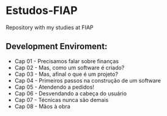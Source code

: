 # Estudos-FIAP
Repository with my studies at FIAP

## Development Enviroment:
- Cap 01 - Precisamos falar sobre finanças
- Cap 02 - Mas, como um software é criado?
- Cap 03 - Mas, afinal o que é um projeto?
- Cap 04 - Primeiros passos na construção de um software
- Cap 05 - Atendendo a pedidos!
- Cap 06 - Desvendando a cabeça do usuário
- Cap 07 - Técnicas nunca são demais
- Cap 08 - Mãos à obra
